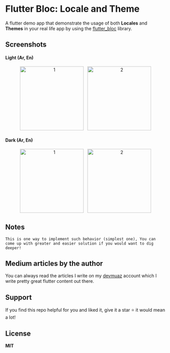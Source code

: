 # Flutter Bloc: Locale and Theme

A flutter demo app that demonstrate the usage of both **Locales** and **Themes** in your
real life app by using the [flutter_bloc](https://pub.dev/packages/flutter_bloc) library.

## Screenshots

#### Light (Ar, En)

<p align='center'>
	<img
		src='https://github.com/devmuaz/flutter_bloc_locale_and_theme/blob/master/images/light-ar.png?raw=true'
		title='1'
		height='200'
	/> &nbsp;
	<img
		src='https://github.com/devmuaz/flutter_bloc_locale_and_theme/blob/master/images/light-en.png?raw=true'
		title='2'
		height='200'
	/>
</p>

#### Dark (Ar, En)

<p align='center'>
	<img
		src='https://github.com/devmuaz/flutter_bloc_locale_and_theme/blob/master/images/dark-ar.png?raw=true'
		title='1'
		height='200'
	/> &nbsp;
	<img
		src='https://github.com/devmuaz/flutter_bloc_locale_and_theme/blob/master/images/dark-en.png?raw=true'
		title='2'
		height='200'
	/>
</p>

## Notes

`This is one way to implement such behavior (simplest one), You can come up with greater and easier solution if you would want to dig deeper!`

## Medium articles by the author

You can always read the articles I write on my [devmuaz](https://devmuaz.medium.com/) account which I write pretty great flutter content out there.

## Support

If you find this repo helpful for you and liked it, give it a star ⭐️ it would mean a lot!

## License

**MIT**
